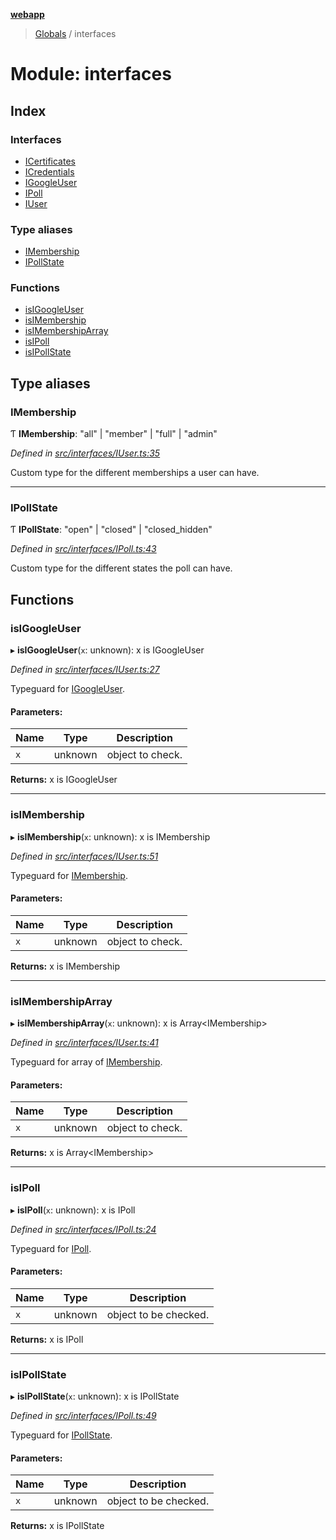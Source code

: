 **[webapp](../README.md)**

> [Globals](../globals.md) / interfaces

# Module: interfaces

## Index

### Interfaces

* [ICertificates](../interfaces/interfaces.icertificates.md)
* [ICredentials](../interfaces/interfaces.icredentials.md)
* [IGoogleUser](../interfaces/interfaces.igoogleuser.md)
* [IPoll](../interfaces/interfaces.ipoll.md)
* [IUser](../interfaces/interfaces.iuser.md)

### Type aliases

* [IMembership](interfaces.md#imembership)
* [IPollState](interfaces.md#ipollstate)

### Functions

* [isIGoogleUser](interfaces.md#isigoogleuser)
* [isIMembership](interfaces.md#isimembership)
* [isIMembershipArray](interfaces.md#isimembershiparray)
* [isIPoll](interfaces.md#isipoll)
* [isIPollState](interfaces.md#isipollstate)

## Type aliases

### IMembership

Ƭ  **IMembership**: \"all\" \| \"member\" \| \"full\" \| \"admin\"

*Defined in [src/interfaces/IUser.ts:35](https://github.com/BESTUPC/voting-web-app/blob/807b76c/src/interfaces/IUser.ts#L35)*

Custom type for the different memberships a user can have.

___

### IPollState

Ƭ  **IPollState**: \"open\" \| \"closed\" \| \"closed\_hidden\"

*Defined in [src/interfaces/IPoll.ts:43](https://github.com/BESTUPC/voting-web-app/blob/807b76c/src/interfaces/IPoll.ts#L43)*

Custom type for the different states the poll can have.

## Functions

### isIGoogleUser

▸ **isIGoogleUser**(`x`: unknown): x is IGoogleUser

*Defined in [src/interfaces/IUser.ts:27](https://github.com/BESTUPC/voting-web-app/blob/807b76c/src/interfaces/IUser.ts#L27)*

Typeguard for [IGoogleUser](../interfaces/interfaces.igoogleuser.md).

#### Parameters:

Name | Type | Description |
------ | ------ | ------ |
`x` | unknown | object to check.  |

**Returns:** x is IGoogleUser

___

### isIMembership

▸ **isIMembership**(`x`: unknown): x is IMembership

*Defined in [src/interfaces/IUser.ts:51](https://github.com/BESTUPC/voting-web-app/blob/807b76c/src/interfaces/IUser.ts#L51)*

Typeguard for [IMembership](interfaces.md#imembership).

#### Parameters:

Name | Type | Description |
------ | ------ | ------ |
`x` | unknown | object to check.  |

**Returns:** x is IMembership

___

### isIMembershipArray

▸ **isIMembershipArray**(`x`: unknown): x is Array<IMembership\>

*Defined in [src/interfaces/IUser.ts:41](https://github.com/BESTUPC/voting-web-app/blob/807b76c/src/interfaces/IUser.ts#L41)*

Typeguard for array of [IMembership](interfaces.md#imembership).

#### Parameters:

Name | Type | Description |
------ | ------ | ------ |
`x` | unknown | object to check.  |

**Returns:** x is Array<IMembership\>

___

### isIPoll

▸ **isIPoll**(`x`: unknown): x is IPoll

*Defined in [src/interfaces/IPoll.ts:24](https://github.com/BESTUPC/voting-web-app/blob/807b76c/src/interfaces/IPoll.ts#L24)*

Typeguard for [IPoll](../interfaces/interfaces.ipoll.md).

#### Parameters:

Name | Type | Description |
------ | ------ | ------ |
`x` | unknown | object to be checked.  |

**Returns:** x is IPoll

___

### isIPollState

▸ **isIPollState**(`x`: unknown): x is IPollState

*Defined in [src/interfaces/IPoll.ts:49](https://github.com/BESTUPC/voting-web-app/blob/807b76c/src/interfaces/IPoll.ts#L49)*

Typeguard for [IPollState](interfaces.md#ipollstate).

#### Parameters:

Name | Type | Description |
------ | ------ | ------ |
`x` | unknown | object to be checked.  |

**Returns:** x is IPollState
